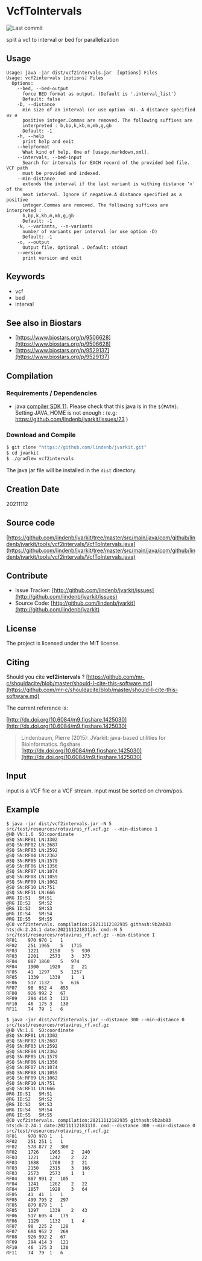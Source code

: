 # VcfToIntervals

![Last commit](https://img.shields.io/github/last-commit/lindenb/jvarkit.png)

split a vcf to interval or bed for parallelization


## Usage

```
Usage: java -jar dist/vcf2intervals.jar  [options] Files
Usage: vcf2intervals [options] Files
  Options:
    --bed, --bed-output
      force BED format as output. (Default is '.interval_list')
      Default: false
    -D, --distance
      min size of an interval (or use option -N). A distance specified as a 
      positive integer.Commas are removed. The following suffixes are 
      interpreted : b,bp,k,kb,m,mb,g,gb
      Default: -1
    -h, --help
      print help and exit
    --helpFormat
      What kind of help. One of [usage,markdown,xml].
    --intervals, --bed-input
      Search for intervals for EACH record of the provided bed file. VCF path 
      must be provided and indexed.
    --min-distance
      extends the interval if the last variant is withing distance 'x' of the 
      next interval. Ignore if negative.A distance specified as a positive 
      integer.Commas are removed. The following suffixes are interpreted : 
      b,bp,k,kb,m,mb,g,gb 
      Default: -1
    -N, --variants, --n-variants
      number of variants per interval (or use option -D)
      Default: -1
    -o, --output
      Output file. Optional . Default: stdout
    --version
      print version and exit

```


## Keywords

 * vcf
 * bed
 * interval



## See also in Biostars

 * [https://www.biostars.org/p/9506628](https://www.biostars.org/p/9506628)
 * [https://www.biostars.org/p/9529137](https://www.biostars.org/p/9529137)


## Compilation

### Requirements / Dependencies

* java [compiler SDK 11](https://jdk.java.net/11/). Please check that this java is in the `${PATH}`. Setting JAVA_HOME is not enough : (e.g: https://github.com/lindenb/jvarkit/issues/23 )


### Download and Compile

```bash
$ git clone "https://github.com/lindenb/jvarkit.git"
$ cd jvarkit
$ ./gradlew vcf2intervals
```

The java jar file will be installed in the `dist` directory.


## Creation Date

20211112

## Source code 

[https://github.com/lindenb/jvarkit/tree/master/src/main/java/com/github/lindenb/jvarkit/tools/vcf2intervals/VcfToIntervals.java](https://github.com/lindenb/jvarkit/tree/master/src/main/java/com/github/lindenb/jvarkit/tools/vcf2intervals/VcfToIntervals.java)


## Contribute

- Issue Tracker: [http://github.com/lindenb/jvarkit/issues](http://github.com/lindenb/jvarkit/issues)
- Source Code: [http://github.com/lindenb/jvarkit](http://github.com/lindenb/jvarkit)

## License

The project is licensed under the MIT license.

## Citing

Should you cite **vcf2intervals** ? [https://github.com/mr-c/shouldacite/blob/master/should-I-cite-this-software.md](https://github.com/mr-c/shouldacite/blob/master/should-I-cite-this-software.md)

The current reference is:

[http://dx.doi.org/10.6084/m9.figshare.1425030](http://dx.doi.org/10.6084/m9.figshare.1425030)

> Lindenbaum, Pierre (2015): JVarkit: java-based utilities for Bioinformatics. figshare.
> [http://dx.doi.org/10.6084/m9.figshare.1425030](http://dx.doi.org/10.6084/m9.figshare.1425030)


## Input

input is a VCF file or a VCF stream.
input must be sorted on chrom/pos.

## Example

```
$ java -jar dist/vcf2intervals.jar -N 5 src/test/resources/rotavirus_rf.vcf.gz  --min-distance 1
@HD	VN:1.6	SO:coordinate
@SQ	SN:RF01	LN:3302
@SQ	SN:RF02	LN:2687
@SQ	SN:RF03	LN:2592
@SQ	SN:RF04	LN:2362
@SQ	SN:RF05	LN:1579
@SQ	SN:RF06	LN:1356
@SQ	SN:RF07	LN:1074
@SQ	SN:RF08	LN:1059
@SQ	SN:RF09	LN:1062
@SQ	SN:RF10	LN:751
@SQ	SN:RF11	LN:666
@RG	ID:S1	SM:S1
@RG	ID:S2	SM:S2
@RG	ID:S3	SM:S3
@RG	ID:S4	SM:S4
@RG	ID:S5	SM:S5
@CO	vcf2intervals. compilation:20211112182935 githash:9b2ab03 htsjdk:2.24.1 date:20211112183125. cmd:-N 5 src/test/resources/rotavirus_rf.vcf.gz --min-distance 1
RF01	970	970	1	1
RF02	251	1965	5	1715
RF03	1221	2150	5	930
RF03	2201	2573	3	373
RF04	887	1860	5	974
RF04	1900	1920	2	21
RF05	41	1297	5	1257
RF05	1339	1339	1	1
RF06	517	1132	5	616
RF07	98	952	4	855
RF08	926	992	2	67
RF09	294	414	3	121
RF10	46	175	3	130
RF11	74	79	1	6
```

```
$ java -jar dist/vcf2intervals.jar --distance 300 --min-distance 0 src/test/resources/rotavirus_rf.vcf.gz  
@HD	VN:1.6	SO:coordinate
@SQ	SN:RF01	LN:3302
@SQ	SN:RF02	LN:2687
@SQ	SN:RF03	LN:2592
@SQ	SN:RF04	LN:2362
@SQ	SN:RF05	LN:1579
@SQ	SN:RF06	LN:1356
@SQ	SN:RF07	LN:1074
@SQ	SN:RF08	LN:1059
@SQ	SN:RF09	LN:1062
@SQ	SN:RF10	LN:751
@SQ	SN:RF11	LN:666
@RG	ID:S1	SM:S1
@RG	ID:S2	SM:S2
@RG	ID:S3	SM:S3
@RG	ID:S4	SM:S4
@RG	ID:S5	SM:S5
@CO	vcf2intervals. compilation:20211112182935 githash:9b2ab03 htsjdk:2.24.1 date:20211112183310. cmd:--distance 300 --min-distance 0 src/test/resources/rotavirus_rf.vcf.gz
RF01	970	970	1	1
RF02	251	251	1	1
RF02	578	877	2	300
RF02	1726	1965	2	240
RF03	1221	1242	2	22
RF03	1688	1708	2	21
RF03	2150	2315	3	166
RF03	2573	2573	1	1
RF04	887	991	2	105
RF04	1241	1262	2	22
RF04	1857	1920	3	64
RF05	41	41	1	1
RF05	499	795	2	297
RF05	879	879	1	1
RF05	1297	1339	2	43
RF06	517	695	4	179
RF06	1129	1132	1	4
RF07	98	225	2	128
RF07	684	952	2	269
RF08	926	992	2	67
RF09	294	414	3	121
RF10	46	175	3	130
RF11	74	79	1	6
```


